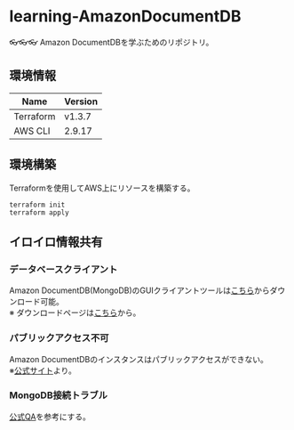 # learning-AmazonDocumentDB

👓👓👓 Amazon DocumentDBを学ぶためのリポジトリ。  

## 環境情報

| Name | Version |
| --- | --- |
| Terraform | v1.3.7 |
| AWS CLI | 2.9.17 |

## 環境構築

Terraformを使用してAWS上にリソースを構築する。  

```shell
terraform init
terraform apply
```

## イロイロ情報共有

### データベースクライアント

Amazon DocumentDB(MongoDB)のGUIクライアントツールは[こちら](https://downloads.mongodb.com/compass/mongodb-compass-1.35.0-win32-x64.exe)からダウンロード可能。  
※ ダウンロードページは[こちら](https://www.mongodb.com/try/download/compass)から。  

### パブリックアクセス不可

Amazon DocumentDBのインスタンスはパブリックアクセスができない。  
※[公式サイト](https://aws.amazon.com/jp/premiumsupport/knowledge-center/documentdb-cannot-connect/)より。  

### MongoDB接続トラブル

[公式QA](https://docs.aws.amazon.com/ja_jp/documentdb/latest/developerguide/troubleshooting.connecting.html)を参考にする。  
